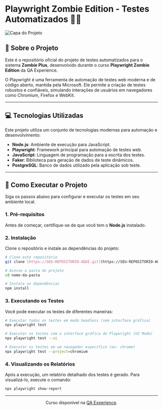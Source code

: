 # Playwright Zombie Edition - Testes Automatizados 🧟‍♂️

![Capa do Projeto](https'://raw.githubusercontent.com/qaxperience/thumbnails/main/playwright-zombie.png)

## 🤘 Sobre o Projeto

Este é o repositório oficial do projeto de testes automatizados para o sistema **Zombie Plus**, desenvolvido durante o curso **Playwright Zombie Edition** da QA Experience.

O Playwright é uma ferramenta de automação de testes web moderna e de código aberto, mantida pela Microsoft. Ele permite a criação de testes robustos e confiáveis, simulando interações de usuários em navegadores como Chromium, Firefox e WebKit.

---

## 💻 Tecnologias Utilizadas

Este projeto utiliza um conjunto de tecnologias modernas para automação e desenvolvimento:

* **Node.js**: Ambiente de execução para JavaScript.
* **Playwright**: Framework principal para automação de testes web.
* **JavaScript**: Linguagem de programação para a escrita dos testes.
* **Faker**: Biblioteca para geração de dados de teste dinâmicos.
* **PostgreSQL**: Banco de dados utilizado pela aplicação sob teste.

---

## 🚀 Como Executar o Projeto

Siga os passos abaixo para configurar e executar os testes em seu ambiente local.

### 1. Pré-requisitos

Antes de começar, certifique-se de que você tem o **Node.js** instalado.

### 2. Instalação

Clone o repositório e instale as dependências do projeto:

```bash
# Clone este repositório
git clone [https://SEU-REPOSITORIO-AQUI.git](https://SEU-REPOSITORIO-AQUI.git)

# Acesse a pasta do projeto
cd nome-da-pasta

# Instale as dependências
npm install
```

### 3. Executando os Testes

Você pode executar os testes de diferentes maneiras:

```bash
# Executar todos os testes em modo headless (sem interface gráfica)
npx playwright test

# Executar os testes com a interface gráfica do Playwright (UI Mode)
npx playwright test --ui

# Executar os testes em um navegador específico (ex: chrome)
npx playwright test --project=chromium
```

### 4. Visualizando os Relatórios

Após a execução, um relatório detalhado dos testes é gerado. Para visualizá-lo, execute o comando:

```bash
npx playwright show-report
```

---

<p align="center">
  Curso disponível na <a href="https://qaxperience.com">QA Experience</a>.
</p>
